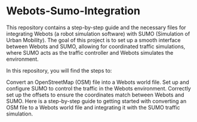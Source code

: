 # Webots-Sumo-Integration
This repository contains a step-by-step guide and the necessary files for integrating Webots (a robot simulation software) with SUMO (Simulation of Urban Mobility). The goal of this project is to set up a smooth interface between Webots and SUMO, allowing for coordinated traffic simulations, where SUMO acts as the traffic controller and Webots simulates the environment.

In this repository, you will find the steps to:

Convert an OpenStreetMap (OSM) file into a Webots world file.
Set up and configure SUMO to control the traffic in the Webots environment.
Correctly set up the offsets to ensure the coordinates match between Webots and SUMO.
Here is a step-by-step guide to getting started with converting an OSM file to a Webots world file and integrating it with the SUMO traffic simulation.
